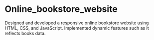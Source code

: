 # Online_bookstore_website 
Designed and developed a responsive online bookstore website using HTML, CSS, and JavaScript.
Implemented dynamic features such as it reflects books data.
